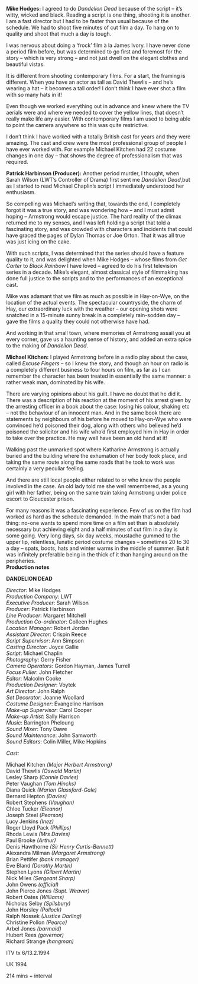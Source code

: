 

**Mike Hodges:** I agreed to do _Dandelion Dead_  because of the script – it’s witty, wicked and black. Reading a script is one thing, shooting it is another. I am a fast director but I had to be faster than usual because of the schedule. We had to shoot five minutes of cut film a day. To hang on to quality and shoot that much a day is tough.

I was nervous about doing a ‘frock’ film à la James Ivory. I have never done a period film before, but was determined to go first and foremost for the story – which is very strong – and not just dwell on the elegant clothes and beautiful vistas.

It is different from shooting contemporary films. For a start, the framing is different. When you have an actor as tall as David Thewlis – and he’s wearing a hat – it becomes a tall order! I don’t think I have ever shot a film with so many hats in it!

Even though we worked everything out in advance and knew where the TV aerials were and where we needed to cover the yellow lines, that doesn’t really make life any easier. With contemporary films I am used to being able to point the camera anywhere so this was quite restrictive.

I don’t think I have worked with a totally British cast for years and they were amazing. The cast and crew were the most professional group of people I have ever worked with. For example Michael Kitchen had 22 costume changes in one day – that shows the degree of professionalism that was required.

**Patrick Harbinson (Producer):** Another period murder, I thought, when Sarah Wilson (LWT’s Controller of Drama) first sent  me _Dandelion Dead_,but as I started to read Michael Chaplin’s script I immediately  understood  her enthusiasm.

So compelling was Michael’s writing that, towards the end, I completely forgot it was a true story, and was wondering how – and I must admit hoping – Armstrong would escape justice. The hard reality of the climax returned me to my senses, and I was left holding a script that told a fascinating story, and was crowded with characters and incidents that could have graced the pages of Dylan Thomas or Joe Orton. That it was all true was just icing on the cake.

With such scripts, I was determined that the series should have a feature quality to it, and was delighted when Mike Hodges – whose films from _Get Carter_ to _Black Rainbow_ I have loved – agreed to do his first television series in a decade. Mike’s elegant, almost classical style of filmmaking has done full justice to the scripts and to the performances of an exceptional cast.

Mike was adamant that we film as much as possible in Hay-on-Wye, on the location of the actual events. The spectacular countryside, the charm of Hay, our extraordinary luck with the weather – our opening shots were snatched in a 15-minute sunny break in a completely rain-sodden day – gave the films a quality they could not otherwise have had.

And working in that small town, where memories of Armstrong assail you at every corner, gave us a haunting sense of history, and added an extra spice to the making of _Dandelion Dead_.

**Michael Kitchen:** I played Armstrong before in a radio play about the case, called _Excuse Fingers_ – so I knew the story, and though an hour on radio is a completely different business to four hours on film, as far as I can remember the character has been treated in essentially the same manner: a rather weak man, dominated by his wife.

There are varying opinions about his guilt. I have no doubt that he did it. There was a description of his reaction at the moment of his arrest given by the arresting officer in a book about the case: losing his colour, shaking etc – not the behaviour of an innocent man. And in the same book there are statements by neighbours of his before he moved to Hay-on-Wye who were convinced he’d poisoned their dog, along with others who believed he’d poisoned the solicitor and his wife who’d first employed him in Hay in order to take over the practice. He may well have been an old hand at it!

Walking past the unmarked spot where Katharine Armstrong is actually buried and the building where the exhumation of her body took place, and taking the same route along the same roads that he took to work was certainly a very peculiar feeling.

And there are still local people either related to or who knew the people involved in the case. An old lady told me she well remembered, as a young girl with her father, being on the same train taking Armstrong under police escort to Gloucester prison.

For many reasons it was a fascinating experience. Few of us on the film had worked as hard as the schedule demanded. In the main that’s not a bad thing: no-one wants to spend more time on a film set than is absolutely necessary but achieving eight and a half minutes of cut film in a day is some going. Very long days, six day weeks, moustache gummed to the upper lip, relentless, lunatic period costume changes – sometimes 20 to 30 a day – spats, boots, hats and winter warms in the middle of summer. But it was infinitely preferable being in the thick of it than hanging around on the peripheries.  
**Production notes**
<br>

**DANDELION DEAD**

_Director_: Mike Hodges  
_Production Company_: LWT  
_Executive Producer_: Sarah Wilson  
_Producer_: Patrick Harbinson  
_Line Producer_: Margaret Mitchell  
_Production Co-ordinator_: Colleen Hughes  
_Location Manager_: Robert Jordan  
_Assistant Director_: Crispin Reece  
_Script Supervisor_: Ann Simpson  
_Casting Director_: Joyce Gallie  
_Script_: Michael Chaplin  
_Photography_: Gerry Fisher  
_Camera Operators_: Gordon Hayman, James Turrell  
_Focus Puller_: John Fletcher  
_Editor_: Malcolm Cooke  
_Production Designer_: Voytek  
_Art Director_: John Ralph  
_Set Decorator_: Joanne Woollard  
_Costume Designer_: Evangeline Harrison  
_Make-up Supervisor_: Carol Cooper  
_Make-up Artist_: Sally Harrison  
_Music_: Barrington Pheloung  
_Sound Mixer_: Tony Dawe  
_Sound Maintenance_: John Samworth  
_Sound Editors_: Colin Miller, Mike Hopkins

_Cast:_

Michael Kitchen _(Major Herbert Armstrong)_  
David Thewlis _(Oswald Martin)_  
Lesley Sharp _(Connie Davies)_  
Peter Vaughan _(Tom Hincks)_  
Diana Quick _(Marion Glassford-Gale)_  
Bernard Hepton _(Davies)_  
Robert Stephens _(Vaughan)_  
Chloe Tucker _(Eleanor)_  
Joseph Steel _(Pearson)_  
Lucy Jenkins _(Inez)_  
Roger Lloyd Pack _(Phillips)_  
Rhoda Lewis _(Mrs Davies)_  
Paul Brooke _(Arthur)_  
Denis Hawthorne _(Sir Henry Curtis-Bennett)_  
Alexandra Milman _(Margaret Armstrong)_  
Brian Pettifer _(bank manager)_  
Eve Bland _(Dorothy Martin)_  
Stephen Lyons _(Gilbert Martin)_  
Nick Miles _(Sergeant Sharp)_  
John Owens _(official)_  
John Pierce Jones _(Supt. Weaver)_  
Robert Oates _(Williams)_  
Nicholas Selby _(Spilsbury)_  
John Horsley _(Pollock)_  
Ralph Nossek _(Justice Darling)_  
Christine Pollon _(Pearce)_  
Arbel Jones _(barmaid)_  
Hubert Rees _(governor)_  
Richard Strange _(hangman)_

ITV tx 6/13.2.1994

UK 1994

214 mins + interval
<!--stackedit_data:
eyJoaXN0b3J5IjpbLTY4NjY3Njc3N119
-->